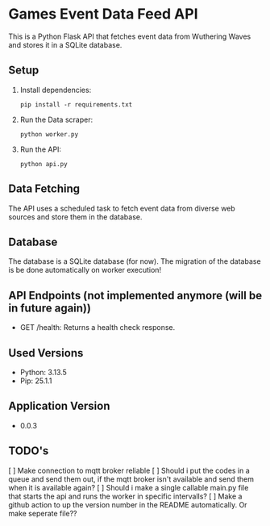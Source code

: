 # Games Event Data Feed API

This is a Python Flask API that fetches event data from Wuthering Waves and stores it in a SQLite database.

## Setup

1. Install dependencies:
   ```
   pip install -r requirements.txt
   ```

3. Run the Data scraper:
   ```
   python worker.py
   ```

3. Run the API:
   ```
   python api.py
   ```

## Data Fetching

The API uses a scheduled task to fetch event data from diverse web sources and store them in the database.

## Database

The database is a SQLite database (for now).
The migration of the database is be done automatically on worker execution!

## API Endpoints (not implemented anymore (will be in future again))

- GET /health: Returns a health check response.

## Used Versions

- Python: 3.13.5
- Pip: 25.1.1

## Application Version

- 0.0.3

## TODO's
[ ] Make connection to mqtt broker reliable
[ ] Should i put the codes in a queue and send them out, if the mqtt broker isn't available and send them when it is available again?
[ ] Should i make a single callable main.py file that starts the api and runs the worker in specific intervalls?
[ ] Make a github action to up the version number in the README automatically. Or make seperate file??